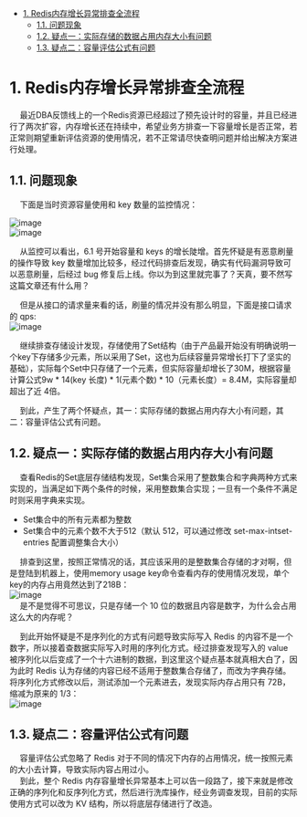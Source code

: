 
<!-- TOC -->

- [1. Redis内存增长异常排查全流程](#1-redis内存增长异常排查全流程)
    - [1.1. 问题现象](#11-问题现象)
    - [1.2. 疑点一：实际存储的数据占用内存大小有问题](#12-疑点一实际存储的数据占用内存大小有问题)
    - [1.3. 疑点二：容量评估公式有问题](#13-疑点二容量评估公式有问题)

<!-- /TOC -->


# 1. Redis内存增长异常排查全流程  
&emsp; 最近DBA反馈线上的一个Redis资源已经超过了预先设计时的容量，并且已经进行了两次扩容，内存增长还在持续中，希望业务方排查一下容量增长是否正常，若正常则期望重新评估资源的使用情况，若不正常请尽快查明问题并给出解决方案进行处理。  

## 1.1. 问题现象  
&emsp; 下面是当时资源容量使用和 key 数量的监控情况：  

![image](http://182.92.69.8:8081/img/java/error/error-1.png)  
![image](http://182.92.69.8:8081/img/java/error/error-2.png)  

&emsp; 从监控可以看出，6.1 号开始容量和 keys 的增长陡增。首先怀疑是有恶意刷量的操作导致 key 数量增加比较多，经过代码排查后发现，确实有代码漏洞导致可以恶意刷量，后经过 bug 修复后上线。你以为到这里就完事了？天真，要不然写这篇文章还有什么用？  

&emsp; 但是从接口的请求量来看的话，刷量的情况并没有那么明显，下面是接口请求的 qps:  
![image](http://182.92.69.8:8081/img/java/error/error-3.png)  

&emsp; 继续排查存储设计发现，存储使用了Set结构（由于产品最开始没有明确说明一个key下存储多少元素，所以采用了Set，这也为后续容量异常增长打下了坚实的基础），实际每个Set中只存储了一个元素，但实际容量却增长了30M，根据容量计算公式9w * 14(key 长度) * 1(元素个数) * 10（元素长度）= 8.4M，实际容量却超出了近 4倍。  

&emsp; 到此，产生了两个怀疑点，其一：实际存储的数据占用内存大小有问题，其二：容量评估公式有问题。  

## 1.2. 疑点一：实际存储的数据占用内存大小有问题  
&emsp; 查看Redis的Set底层存储结构发现，Set集合采用了整数集合和字典两种方式来实现的，当满足如下两个条件的时候，采用整数集合实现；一旦有一个条件不满足时则采用字典来实现。  

* Set集合中的所有元素都为整数  
* Set集合中的元素个数不大于512（默认 512，可以通过修改 set-max-intset-entries 配置调整集合大小）  

&emsp; 排查到这里，按照正常情况的话，其应该采用的是整数集合存储的才对啊，但是登陆到机器上，使用memory usage key命令查看内存的使用情况发现，单个key的内存占用竟然达到了218B：  
![image](http://182.92.69.8:8081/img/java/error/error-4.png)  
&emsp; 是不是觉得不可思议，只是存储一个 10 位的数据且内容是数字，为什么会占用这么大的内存呢？  

&emsp; 到此开始怀疑是不是序列化的方式有问题导致实际写入 Redis 的内容不是一个数字，所以接着查数据实际写入时用的序列化方式。经过排查发现写入的 value 被序列化以后变成了一个十六进制的数据，到这里这个疑点基本就真相大白了，因为此时 Redis 认为存储的内容已经不适用于整数集合存储了，而改为字典存储。将序列化方式修改以后，测试添加一个元素进去，发现实际内存占用只有 72B，缩减为原来的 1/3：   
![image](http://182.92.69.8:8081/img/java/error/error-5.png)  

## 1.3. 疑点二：容量评估公式有问题  

&emsp; 容量评估公式忽略了 Redis 对于不同的情况下内存的占用情况，统一按照元素的大小去计算，导致实际内容占用过小。   
&emsp; 到此，整个 Redis 内存容量增长异常基本上可以告一段路了，接下来就是修改正确的序列化和反序列化方式，然后进行洗库操作，经业务调查发现，目前的实际使用方式可以改为 KV 结构，所以将底层存储进行了改造。   


<!-- 
https://mp.weixin.qq.com/s/1Rqzn4juKMqlNK9sBzlGig
-->

<!-- 
洗库流程介绍  
1. 上线双写逻辑
2. 同步历史数据
3. 切换读取新数据源
4. 观察线上业务是否正常
5. 关闭旧存储的写入
6. 删除旧资源
7. 下线旧的读写逻辑  

&emsp; 关于新数据的存储位置有两种选择  
* 第一种方式是：旧数据正常写旧资源，新数据写到新部署的资源下。此种方式的优点是，将旧数据全量洗入新资源后，然后下线旧资源就可以了；缺点是，需要在代码层重新写一套到资源的配置，DBA 也需要新部署一个资源。  
* 第二种方式是：新旧数据都写到旧资源里面，然后将旧数据映射到新数据结构上，然后全量洗入旧资源。此种方式的优点是，不需要重新写一套到资源的配置，DBA 也不需要新部署资源，只需要将旧资源的内存进行扩容操作即可；缺点是，全量数据洗入完成后，需要手动剔除旧数据。  

两种方案都可行，可以根据自己的喜好来选择，我们最终选择了第二种方案进行数据清洗操作。  

上线双写逻辑  
在资源存储层，对上下行读写操作分别增加 switcher（开关），然后增加读写新存储的逻辑，代码测试通过后上线。  
这一步的流程在于开关，可以选择热部署的任何方式来修改标志位，从而控制代码流程的执行，另外需要注意的一点是：开关状态的修改不能被工程上下线所影响。  

同步历史数据  
上线完成后，导出线上库的 RDB 文件，解析出所有 key（关于 RDB 文件的解析，如果有专门的 DBA 同事，可以让 DBA 同事给解析好，如果没有的话，可以自己在网上查查 RDB 文件解析的工具，也不是很难）；依次遍历解析出来的 key，查询 key 对应的旧数据，将旧数据映射到新数据结构下，最后写入到新的存储下。  

关于同步历史数据，需要根据自身实际的业务场景去做适当的调整，这里只提供一个思路。下面是洗数据可以使用的小工具，需要的朋友可以适当调整代码逻辑就可以使用了：  

```java
public class fixData {
    public static void main(String[] args) {
        String fileName = "test.txt";
        int rate = 500;
        int size = 200;
        if (args != null) {
            fileName = args[0];
            rate = Integer.parseInt(args[1]);
            size = Integer.parseInt(args[2]);
        }
        RateLimiter rateLimiter = RateLimiter.create(rate);
        ThreadPoolExecutor executorService = new ThreadPoolExecutor(size, size, 60L, TimeUnit.SECONDS, new LinkedBlockingQueue<Runnable>());
        executorService.prestartAllCoreThreads();

        try {
            FileReader fr = new FileReader(fileName);
            LineNumberReader br = new LineNumberReader(fr);
            String line;
            while ((line = br.readLine()) != null) {
                try {
                    rateLimiter.acquire();
                    executorService.submit(() -> {
                        // TODO 编写自己的数据处理逻辑
                    });
                } catch (Exception e) {
                    e.printStackTrace();
                }
            }
        } catch (Exception e) {
            e.printStackTrace();
        }
        System.exit(0);
    }
}
```

切换读取新数据源  
历史所以数据同步完成后，将读操作的开关关闭，让其走读新存储的逻辑  

这一步需要注意的是，此时只修改下行读取数据的开关状态，让其读取新数据源，上行写入数据开关不动，依旧让其进行双写操作，防止下行切到新数据源有问题需要回滚导致新旧数据不一致的尴尬情况发生。  


观察线上业务是否正常  
切到读新存储的逻辑下，观察线上业务，有无用户投诉数据异常的情况  

关闭就存储的写入  
线上业务无异常情况，将写操作也切到只写新存储的逻辑下，停止旧资源的写入  

删除旧资源  
将写上所有旧 key 全部剔除，剔除旧数据的操作方式可以复用洗数据的流程即可。

下线旧的读写逻辑  
将线上就的读写逻辑代码全部下线，最终完成整个数据清洗的全流程  
-->



